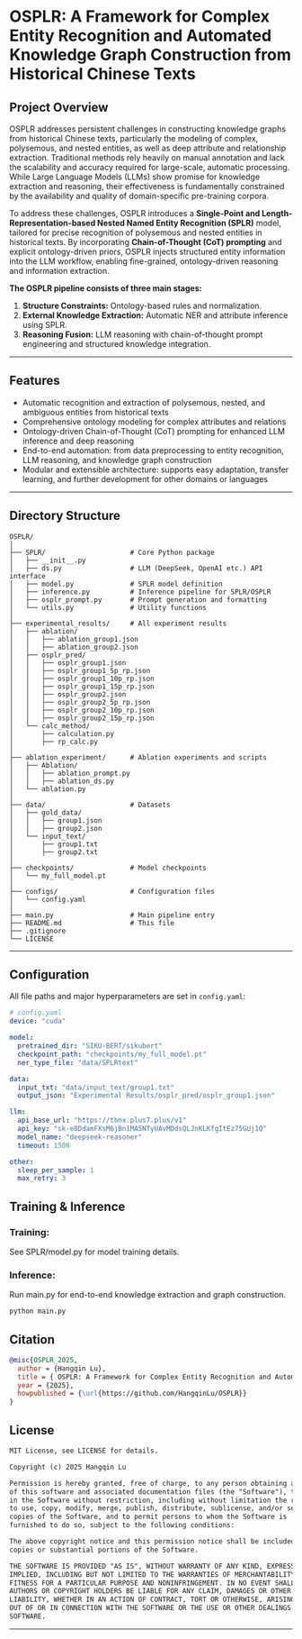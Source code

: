 # OSPLR: A Framework for Complex Entity Recognition and Automated Knowledge Graph Construction from Historical Chinese Texts
## Project Overview

OSPLR addresses persistent challenges in constructing knowledge graphs from historical Chinese texts, particularly the modeling of complex, polysemous, and nested entities, as well as deep attribute and relationship extraction. Traditional methods rely heavily on manual annotation and lack the scalability and accuracy required for large-scale, automatic processing. While Large Language Models (LLMs) show promise for knowledge extraction and reasoning, their effectiveness is fundamentally constrained by the availability and quality of domain-specific pre-training corpora.

To address these challenges, OSPLR introduces a **Single-Point and Length-Representation-based Nested Named Entity Recognition (SPLR)** model, tailored for precise recognition of polysemous and nested entities in historical texts. By incorporating **Chain-of-Thought (CoT) prompting** and explicit ontology-driven priors, OSPLR injects structured entity information into the LLM workflow, enabling fine-grained, ontology-driven reasoning and information extraction.

**The OSPLR pipeline consists of three main stages:**
1. **Structure Constraints:** Ontology-based rules and normalization.
2. **External Knowledge Extraction:** Automatic NER and attribute inference using SPLR.
3. **Reasoning Fusion:** LLM reasoning with chain-of-thought prompt engineering and structured knowledge integration.

---


## Features

- Automatic recognition and extraction of polysemous, nested, and ambiguous entities from historical texts
- Comprehensive ontology modeling for complex attributes and relations
- Ontology-driven Chain-of-Thought (CoT) prompting for enhanced LLM inference and deep reasoning
- End-to-end automation: from data preprocessing to entity recognition, LLM reasoning, and knowledge graph construction
- Modular and extensible architecture: supports easy adaptation, transfer learning, and further development for other domains or languages

---

## Directory Structure
```text
OSPLR/
│
├── SPLR/                     # Core Python package
│   ├── __init__.py
│   ├── ds.py                 # LLM (DeepSeek, OpenAI etc.) API interface
│   ├── model.py              # SPLR model definition
│   ├── inference.py          # Inference pipeline for SPLR/OSPLR
│   ├── osplr_prompt.py       # Prompt generation and formatting
│   └── utils.py              # Utility functions
│
├── experimental_results/     # All experiment results
│   ├── ablation/
│   │   ├── ablation_group1.json
│   │   ├── ablation_group2.json
│   ├── osplr_pred/
│   │   ├── osplr_group1.json
│   │   ├── osplr_group1_5p_rp.json
│   │   ├── osplr_group1_10p_rp.json
│   │   ├── osplr_group1_15p_rp.json
│   │   ├── osplr_group2.json
│   │   ├── osplr_group2_5p_rp.json
│   │   ├── osplr_group2_10p_rp.json
│   │   ├── osplr_group2_15p_rp.json
│   └── calc_method/
│       ├── calculation.py
│       ├── rp_calc.py
│
├── ablation_experiment/      # Ablation experiments and scripts
│   ├── Ablation/
│   │   ├── ablation_prompt.py
│   │   ├── ablation_ds.py
│   └── ablation.py
│
├── data/                     # Datasets
│   ├── gold_data/
│   │   ├── group1.json
│   │   ├── group2.json
│   └── input_text/
│       ├── group1.txt
│       ├── group2.txt
│
├── checkpoints/              # Model checkpoints
│   └── my_full_model.pt
│
├── configs/                  # Configuration files
│   └── config.yaml
│
├── main.py                   # Main pipeline entry
├── README.md                 # This file
├── .gitignore
└── LICENSE

```



---
## Configuration

All file paths and major hyperparameters are set in `config.yaml`:

```yaml
# config.yaml
device: "cuda"

model:
  pretrained_dir: "SIKU-BERT/sikubert"
  checkpoint_path: "checkpoints/my_full_model.pt"
  ner_type_file: "data/SPLRtext"

data:
  input_txt: "data/input_text/group1.txt"
  output_json: "Experimental Results/osplr_pred/osplr_group1.json"

llm:
  api_base_url: "https://tbnx.plus7.plus/v1"
  api_key: "sk-e8DdamFXsM6jBn1MA5NTyUAvMDdsQLJnKLKfgItEz75GUj1Q"         #
  model_name: "deepseek-reasoner"
  timeout: 1500

other:
  sleep_per_sample: 1
  max_retry: 3

```


## Training & Inference

### Training: 
 See SPLR/model.py for model training details.

###  Inference:
 Run main.py for end-to-end knowledge extraction and graph construction.
```bash
python main.py

```
## Citation
``` bibtex
@misc{OSPLR_2025,
  author = {Hangqin Lu},
  title = { OSPLR: A Framework for Complex Entity Recognition and Automated Knowledge Graph Construction from Historical Chinese Texts },
  year = {2025},
  howpublished = {\url{https://github.com/HangqinLu/OSPLR}}
}
```
## License

``` markdown
MIT License, see LICENSE for details.

Copyright (c) 2025 Hangqin Lu

Permission is hereby granted, free of charge, to any person obtaining a copy
of this software and associated documentation files (the "Software"), to deal
in the Software without restriction, including without limitation the rights
to use, copy, modify, merge, publish, distribute, sublicense, and/or sell
copies of the Software, and to permit persons to whom the Software is
furnished to do so, subject to the following conditions:

The above copyright notice and this permission notice shall be included in all
copies or substantial portions of the Software.

THE SOFTWARE IS PROVIDED "AS IS", WITHOUT WARRANTY OF ANY KIND, EXPRESS OR
IMPLIED, INCLUDING BUT NOT LIMITED TO THE WARRANTIES OF MERCHANTABILITY,
FITNESS FOR A PARTICULAR PURPOSE AND NONINFRINGEMENT. IN NO EVENT SHALL THE
AUTHORS OR COPYRIGHT HOLDERS BE LIABLE FOR ANY CLAIM, DAMAGES OR OTHER
LIABILITY, WHETHER IN AN ACTION OF CONTRACT, TORT OR OTHERWISE, ARISING FROM,
OUT OF OR IN CONNECTION WITH THE SOFTWARE OR THE USE OR OTHER DEALINGS IN THE
SOFTWARE.
```

---








